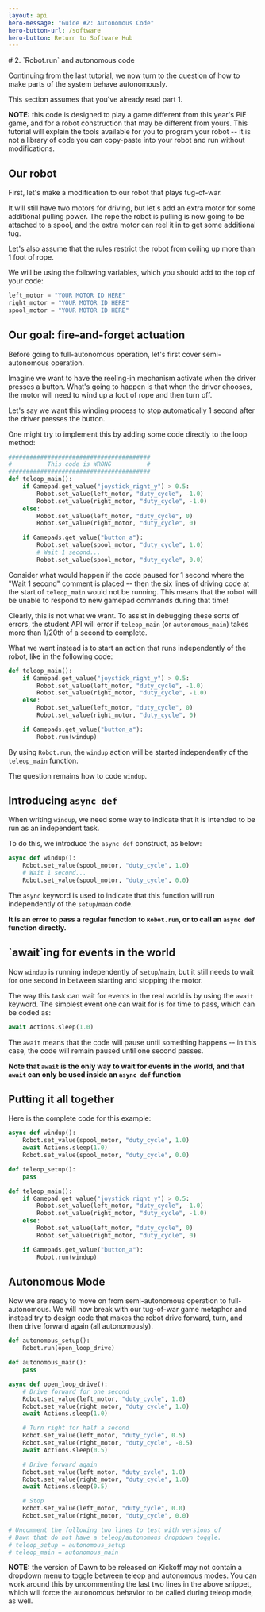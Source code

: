 ```yaml
---
layout: api
hero-message: "Guide #2: Autonomous Code"
hero-button-url: /software
hero-button: Return to Software Hub
---
```

<div class="container" style="max-width:1400px">
<div class="row">

  <div class="col-sm-2">
    <nav id="toc" data-spy="affix" data-toggle="toc"></nav>
  </div>

  <div class="col-sm-10" markdown="1">
# 2. `Robot.run` and autonomous code

Continuing from the last tutorial, we now turn to the question of how to make parts of the system behave autonomously.

This section assumes that you've already read part 1.

**NOTE:** this code is designed to play a game different from this year's PiE game, and for a robot construction that may be different from yours. This tutorial will explain the tools available for you to program your robot -- it is not a library of code you can copy-paste into your robot and run without modifications.

## Our robot

First, let's make a modification to our robot that plays tug-of-war.

It will still have two motors for driving, but let's add an extra motor for some additional pulling power. The rope the robot is pulling is now going to be attached to a spool, and the extra motor can reel it in to get some additional tug.

Let's also assume that the rules restrict the robot from coiling up more than 1 foot of rope.

We will be using the following variables, which you should add to the top of your code:

~~~ python
left_motor = "YOUR MOTOR ID HERE"
right_motor = "YOUR MOTOR ID HERE"
spool_motor = "YOUR MOTOR ID HERE"
~~~

<h2 data-toc-text="Fire-and-forget actuation">Our goal: fire-and-forget actuation</h2>

Before going to full-autonomous operation, let's first cover semi-autonomous operation.

Imagine we want to have the reeling-in mechanism activate when the driver presses a button. What's going to happen is that when the driver chooses, the motor will need to wind up a foot of rope and then turn off.

Let's say we want this winding process to stop automatically 1 second after the driver presses the button.


One might try to implement this by adding some code directly to the loop method:

~~~ python
########################################
#          This code is WRONG          #
########################################
def teleop_main():
    if Gamepad.get_value("joystick_right_y") > 0.5:
        Robot.set_value(left_motor, "duty_cycle", -1.0)
        Robot.set_value(right_motor, "duty_cycle", -1.0)
    else:
        Robot.set_value(left_motor, "duty_cycle", 0)
        Robot.set_value(right_motor, "duty_cycle", 0)

    if Gamepads.get_value("button_a"):
        Robot.set_value(spool_motor, "duty_cycle", 1.0)
        # Wait 1 second...
        Robot.set_value(spool_motor, "duty_cycle", 0.0)
~~~

Consider what would happen if the code paused for 1 second where the "Wait 1 second" comment is placed -- then the six lines of driving code at the start of `teleop_main` would not be running. This means that the robot will be unable to respond to new gamepad commands during that time!

Clearly, this is not what we want. To assist in debugging these sorts of errors, the student API will error if `teleop_main` (or `autonomous_main`) takes more than 1/20th of a second to complete.

What we want instead is to start an action that runs independently of the robot, like in the following code:

~~~ python
def teleop_main():
    if Gamepad.get_value("joystick_right_y") > 0.5:
        Robot.set_value(left_motor, "duty_cycle", -1.0)
        Robot.set_value(right_motor, "duty_cycle", -1.0)
    else:
        Robot.set_value(left_motor, "duty_cycle", 0)
        Robot.set_value(right_motor, "duty_cycle", 0)

    if Gamepads.get_value("button_a"):
        Robot.run(windup)
~~~

By using `Robot.run`, the `windup` action will be started independently of the `teleop_main` function.

The question remains how to code `windup`.

## Introducing `async def`

When writing `windup`, we need some way to indicate that it is intended to be run as an independent task.

To do this, we introduce the `async def` construct, as below:

~~~ python
async def windup():
    Robot.set_value(spool_motor, "duty_cycle", 1.0)
    # Wait 1 second...
    Robot.set_value(spool_motor, "duty_cycle", 0.0)
~~~

The `async` keyword is used to indicate that this function will run independently of the `setup`/`main` code.

__It is an error to pass a regular function to `Robot.run`, or to call an `async def` function directly.__

<h2 data-toc-text="'await'ing events" markdown="1">`await`ing for events in the world</h2>

Now `windup` is running independently of `setup`/`main`, but it still needs to wait for one second in between starting and stopping the motor.

The way this task can wait for events in the real world is by using the `await` keyword. The simplest event one can wait for is for time to pass, which can be coded as:
~~~ python
await Actions.sleep(1.0)
~~~

The `await` means that the code will pause until something happens -- in this case, the code will remain paused until one second passes.

__Note that `await` is the only way to wait for events in the world, and that `await` can only be used inside an `async def` function__

## Putting it all together

Here is the complete code for this example:

~~~ python
async def windup():
    Robot.set_value(spool_motor, "duty_cycle", 1.0)
    await Actions.sleep(1.0)
    Robot.set_value(spool_motor, "duty_cycle", 0.0)

def teleop_setup():
    pass

def teleop_main():
    if Gamepad.get_value("joystick_right_y") > 0.5:
        Robot.set_value(left_motor, "duty_cycle", -1.0)
        Robot.set_value(right_motor, "duty_cycle", -1.0)
    else:
        Robot.set_value(left_motor, "duty_cycle", 0)
        Robot.set_value(right_motor, "duty_cycle", 0)

    if Gamepads.get_value("button_a"):
        Robot.run(windup)
~~~

## Autonomous Mode

Now we are ready to move on from semi-autonomous operation to full-autonomous. We will now break with our tug-of-war game metaphor and instead try to design code that makes the robot drive forward, turn, and then drive forward again (all autonomously).

~~~ python
def autonomous_setup():
    Robot.run(open_loop_drive)

def autonomous_main():
    pass

async def open_loop_drive():
    # Drive forward for one second
    Robot.set_value(left_motor, "duty_cycle", 1.0)
    Robot.set_value(right_motor, "duty_cycle", 1.0)
    await Actions.sleep(1.0)

    # Turn right for half a second
    Robot.set_value(left_motor, "duty_cycle", 0.5)
    Robot.set_value(right_motor, "duty_cycle", -0.5)
    await Actions.sleep(0.5)

    # Drive forward again
    Robot.set_value(left_motor, "duty_cycle", 1.0)
    Robot.set_value(right_motor, "duty_cycle", 1.0)
    await Actions.sleep(0.5)

    # Stop
    Robot.set_value(left_motor, "duty_cycle", 0.0)
    Robot.set_value(right_motor, "duty_cycle", 0.0)

# Uncomment the following two lines to test with versions of
# Dawn that do not have a teleop/autonomous dropdown toggle.
# teleop_setup = autonomous_setup
# teleop_main = autonomous_main
~~~

__NOTE:__ the version of Dawn to be released on Kickoff may not contain a dropdown menu to toggle between teleop and autonomous modes. You can work around this by uncommenting the last two lines in the above snippet, which will force the autonomous behavior to be called during teleop mode, as well.


  </div>
</div>
</div>
